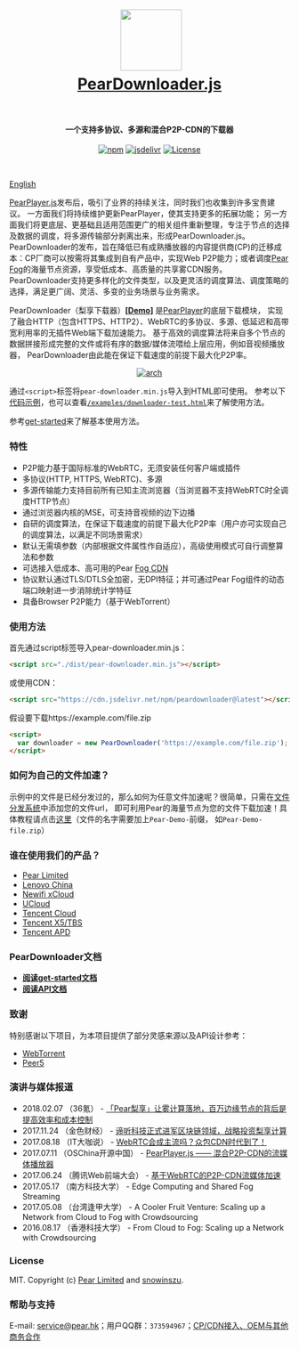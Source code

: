 
<h1 align="center">
  <img src="fig/pear.png" height="110"></img>
  <br>
  <a href="http://demo.webrtc.win/downloader">PearDownloader.js</a>
  <br>
  <br>
</h1>

<h4 align="center">一个支持多协议、多源和混合P2P-CDN的下载器</h4>
<p align="center">
  <a href="https://www.npmjs.com/package/peardownloader"><img src="https://img.shields.io/npm/v/peardownloader.svg?style=flat" alt="npm"></a>
   <a href="https://www.jsdelivr.com/package/npm/peardownloader"><img src="https://data.jsdelivr.com/v1/package/npm/peardownloader/badge" alt="jsdelivr"></a>
 <a href="https://www.jsdelivr.com/package/npm/peardownloader"><img src="https://img.shields.io/badge/license-MIT-blue.svg" alt="License"></a>
</p>
<br>

[English](./README_EN.md)

[PearPlayer.js](https://github.com/PearInc/PearPlayer.js)发布后，吸引了业界的持续关注，同时我们也收集到许多宝贵建议。
一方面我们将持续维护更新PearPlayer，使其支持更多的拓展功能；
另一方面我们将更底层、更基础且适用范围更广的相关组件重新整理，专注于节点的选择及数据的调度，将多源传输部分剥离出来，形成PearDownloader.js。
PearDownloader的发布，旨在降低已有成熟播放器的内容提供商(CP)的迁移成本：CP厂商可以按需将其集成到自有产品中，实现Web P2P能力；或者调度[Pear Fog](https://github.com/PearInc)的海量节点资源，享受低成本、高质量的共享雾CDN服务。
PearDownloader支持更多样化的文件类型，以及更灵活的调度算法、调度策略的选择，满足更广阔、灵活、多变的业务场景与业务需求。

PearDownloader（梨享下载器）**[[Demo](http://demo.webrtc.win/)]** 是[PearPlayer](https://github.com/PearInc/PearPlayer.js)的底层下载模块，
实现了融合HTTP（包含HTTPS、HTTP2）、WebRTC的多协议、多源、低延迟和高带宽利用率的无插件Web端下载加速能力。
基于高效的调度算法将来自多个节点的数据拼接形成完整的文件或将有序的数据/媒体流喂给上层应用，例如音视频播放器，
PearDownloader由此能在保证下载速度的前提下最大化P2P率。

<p align="center">
<a href="https://www.npmjs.com/package/peardownloader"><img src="./fig/player-arch.png" alt="arch"></a>
</p>

通过`<script>`标签将`pear-downloader.min.js`导入到HTML即可使用。
参考以下[代码示例](#使用方法)，也可以查看[`/examples/downloader-test.html`](/examples/downloader-test.html)来了解使用方法。

参考[get-started](docs/get-started.md)来了解基本使用方法。<br/>

### 特性

- P2P能力基于国际标准的WebRTC，无须安装任何客户端或插件
- 多协议(HTTP, HTTPS, WebRTC)、多源
- 多源传输能力支持目前所有已知主流浏览器（当浏览器不支持WebRTC时全调度HTTP节点）
- 通过浏览器内核的MSE，可支持音视频的边下边播
- 自研的调度算法，在保证下载速度的前提下最大化P2P率（用户亦可实现自己的调度算法，以满足不同场景需求）
- 默认无需填参数（内部根据文件属性作自适应），高级使用模式可自行调整算法和参数
- 可选接入低成本、高可用的Pear [Fog CDN](https://github.com/PearInc/FogVDN)
- 协议默认通过TLS/DTLS全加密，无DPI特征；并可通过Pear Fog组件的动态端口映射进一步消除统计学特征
- 具备Browser P2P能力（基于WebTorrent）

### 使用方法

首先通过script标签导入pear-downloader.min.js：
```html
<script src="./dist/pear-downloader.min.js"></script>
```
或使用CDN：
```html
<script src="https://cdn.jsdelivr.net/npm/peardownloader@latest"></script>
```
假设要下载https://example.com/file.zip
```html
<script>
  var downloader = new PearDownloader('https://example.com/file.zip');
</script>
```

### 如何为自己的文件加速？
示例中的文件是已经分发过的，那么如何为任意文件加速呢？很简单，只需在[文件分发系统](https://oss.webrtc.win/)中添加您的文件url，
即可利用Pear的海量节点为您的文件下载加速！具体教程请点击[这里](https://manual.webrtc.win/oss/)（文件的名字需要加上`Pear-Demo-`前缀，
如`Pear-Demo-file.zip`）

### 谁在使用我们的产品？

+ [Pear Limited](https://pear.hk)
+ [Lenovo China](https://www.lenovo.com.cn/)
+ [Newifi xCloud](http://www.newifi.com/)
+ [UCloud](https://www.ucloud.cn)
+ [Tencent Cloud](https://qcloud.com)
+ [Tencent X5/TBS](https://x5.tencent.com/tbs/)
+ [Tencent APD](http://www.chinaz.com/news/2016/0707/548873.shtml)

### PearDownloader文档
- **[阅读get-started文档](docs/get-started.md)**
- **[阅读API文档](docs/api.md)**

### 致谢
特别感谢以下项目，为本项目提供了部分灵感来源以及API设计参考：

- [WebTorrent](https://github.com/webtorrent/webtorrent)
- [Peer5](https://www.peer5.com/#)

### 演讲与媒体报道

- 2018.02.07 （36氪） - [「Pear梨享」让雾计算落地，百万边缘节点的背后是提高效率和成本控制](http://36kr.com/p/5118296.html)
- 2017.11.24 （金色财经） - [谛听科技正式进军区块链领域，战略投资梨享计算](http://www.jinse.com/blockchain/99767.html)
- 2017.08.18 （IT大咖说） - [WebRTC会成主流吗？众包CDN时代到了！](http://mp.weixin.qq.com/s/cx_ljl2sexE0XkgliZfnmQ)
- 2017.07.11 （OSChina开源中国） - [PearPlayer.js —— 混合P2P-CDN的流媒体播放器](https://www.oschina.net/p/PearPlayerjs)
- 2017.06.24 （腾讯Web前端大会） - [基于WebRTC的P2P-CDN流媒体加速](http://www.itdks.com/dakalive/detail/2577)
- 2017.05.17 （南方科技大学） - Edge Computing and Shared Fog Streaming
- 2017.05.08 （台湾逢甲大学） - A Cooler Fruit Venture: Scaling up a Network from Cloud to Fog with Crowdsourcing
- 2016.08.17 （香港科技大学） - From Cloud to Fog: Scaling up a Network with Crowdsourcing

### License

MIT. Copyright (c) [Pear Limited](https://pear.hk) and [snowinszu](https://github.com/snowinszu).

### 帮助与支持
E-mail: <service@pear.hk>；用户QQ群：`373594967`；[CP/CDN接入、OEM与其他商务合作](https://github.com/PearInc/FogVDN)
